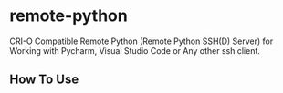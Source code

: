 # remote-python
CRI-O Compatible Remote Python (Remote Python SSH(D) Server) for Working with Pycharm, Visual Studio Code or Any other ssh client.


## How To Use

